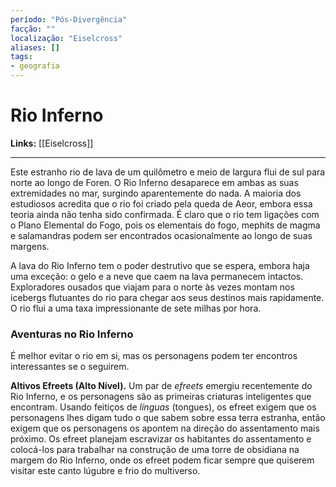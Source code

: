```yaml
---
período: "Pós-Divergência"
facção: ""
localização: "Eiselcross"
aliases: []
tags:
- geografia
---
```


# **Rio Inferno**

**Links:** [[Eiselcross]]

---
Este estranho rio de lava de um quilômetro e meio de largura flui de sul para norte ao longo de Foren. O Rio Inferno desaparece em ambas as suas extremidades no mar, surgindo aparentemente do nada. A maioria dos estudiosos acredita que o rio foi criado pela queda de Aeor, embora essa teoria ainda não tenha sido confirmada. É claro que o rio tem ligações com o Plano Elemental do Fogo, pois os elementais do fogo, mephits de magma e salamandras podem ser encontrados ocasionalmente ao longo de suas margens.

A lava do Rio Inferno tem o poder destrutivo que se espera, embora haja uma exceção: o gelo e a neve que caem na lava permanecem intactos. Exploradores ousados que viajam para o norte às vezes montam nos icebergs flutuantes do rio para chegar aos seus destinos mais rapidamente. O rio flui a uma taxa impressionante de sete milhas por hora.

### Aventuras no Rio Inferno
É melhor evitar o rio em si, mas os personagens podem ter encontros interessantes se o seguirem.

**Altivos Efreets (Alto Nível).** Um par de *efreets* emergiu recentemente do Rio Inferno, e os personagens são as primeiras criaturas inteligentes que encontram. Usando feitiços de *línguas* (tongues), os efreet exigem que os personagens lhes digam tudo o que sabem sobre essa terra estranha, então exigem que os personagens os apontem na direção do assentamento mais próximo. Os efreet planejam escravizar os habitantes do assentamento e colocá-los para trabalhar na construção de uma torre de obsidiana na margem do Rio Inferno, onde os efreet podem ficar sempre que quiserem visitar este canto lúgubre e frio do multiverso.